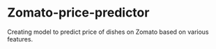 # Zomato-price-predictor
Creating model to predict price of dishes on Zomato based on various features.
